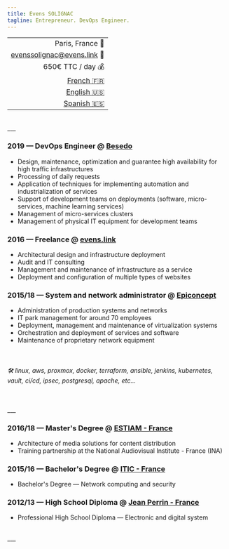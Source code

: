 ```yaml
---
title: Evens SOLIGNAC
tagline: Entrepreneur. DevOps Engineer.
---
```

||
|-:|
| Paris, France :office: |
| [evenssolignac@evens.link](#) :e-mail: |
| 650€ TTC / day :moneybag: |
| [French :fr:](https://evens.link) |
| [English :us:](https://evens.link/en/) |
| [Spanish :es:](https://evens.link/es/) |

<br />
___
<br />

<!-- ## Experiences -->

### 2019 — DevOps Engineer @ [Besedo](https://besedo.com/)
- Design, maintenance, optimization and guarantee high availability for high traffic infrastructures
- Processing of daily requests
- Application of techniques for implementing automation and industrialization of services
- Support of development teams on deployments (software, micro-services, machine learning services)
- Management of micro-services clusters
- Management of physical IT equipment for development teams

### 2016 — Freelance @ [evens.link](#)
- Architectural design and infrastructure deployment
- Audit and IT consulting
- Management and maintenance of infrastructure as a service
- Deployment and configuration of multiple types of websites

### 2015/18 — System and network administrator @ [Epiconcept](https://www.epiconcept.fr)
- Administration of production systems and networks
- IT park management for around 70 employees
- Deployment, management and maintenance of virtualization systems
- Orchestration and deployment of services and software
- Maintenance of proprietary network equipment

<br />

<!-- ## Skills -->

###### :hammer_and_wrench: linux, aws, proxmox, docker, terraform, ansible, jenkins, kubernetes, vault, ci/cd, ipsec, postgresql, apache, etc...

<br />
___
<br />

<!-- ## Training -->

### 2016/18 — Master's Degree @ [ESTIAM - France](https://www.estiam.education)
- Architecture of media solutions for content distribution
- Training partnership at the National Audiovisual Institute - France (INA)

### 2015/16 — Bachelor's Degree @ [ITIC - France](https://www.iticparis.com)
- Bachelor's Degree — Network computing and security

### 2012/13 — High School Diploma @ [Jean Perrin - France](https://www.jeanperrin.org/portail/)
- Professional High School Diploma — Electronic and digital system
<br />
___
<br />
